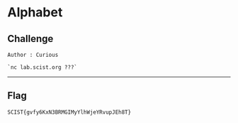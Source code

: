 # Alphabet

## Challenge
```
Author : Curious

`nc lab.scist.org ???`
```

---
## Flag
```
SCIST{gvfy6KxN3BRMGIMyYlhWjeYRvupJEh8T}
```